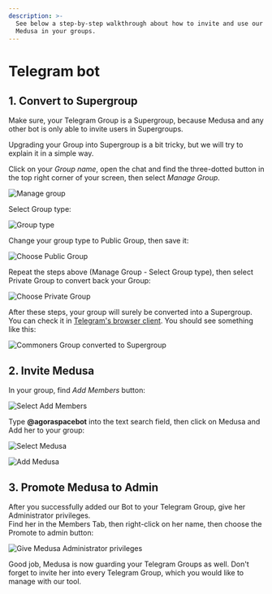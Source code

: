 ```yaml
---
description: >-
  See below a step-by-step walkthrough about how to invite and use our guardian
  Medusa in your groups.
---
```


# Telegram bot

## 1. Convert to Supergroup

Make sure, your Telegram Group is a Supergroup, because Medusa and any other bot is only able to invite users in Supergroups.

Upgrading your Group into Supergroup is a bit tricky, but we will try to explain it in a simple way.

Click on your _Group name_, open the chat and find the three-dotted button in the top right corner of your screen, then select _Manage Group_.

![Manage group](../../.gitbook/assets/image%20%286%29.png)

Select Group type:

![Group type](../../.gitbook/assets/image%20%2811%29.png)

Change your group type to Public Group, then save it:

![Choose Public Group](../../.gitbook/assets/image%20%281%29.png)

Repeat the steps above \(Manage Group - Select Group type\), then select Private Group to convert back your Group:

![Choose Private Group](../../.gitbook/assets/image%20%285%29.png)

After these steps, your group will surely be converted into a Supergroup. You can check it in [Telegram's browser client](https://web.telegram.org/). You should see something like this:

![Commoners Group converted to Supergroup](../../.gitbook/assets/image%20%283%29.png)

## 2. Invite Medusa

In your group, find _Add Members_ button:

![Select Add Members](../../.gitbook/assets/image%20%2828%29.png)

Type **@agoraspacebot** into the text search field, then click on Medusa and Add her to your group:

![Select Medusa](../../.gitbook/assets/image%20%2820%29.png)

![Add Medusa](../../.gitbook/assets/image%20%2822%29.png)

## 3. Promote Medusa to Admin

After you successfully added our Bot to your Telegram Group, give her Administrator privileges.  
Find her in the Members Tab, then right-click on her name, then choose the Promote to admin button:

![Give Medusa Administrator privileges](../../.gitbook/assets/image%20%2815%29.png)

Good job, Medusa is now guarding your Telegram Groups as well. Don't forget to invite her into every Telegram Group, which you would like to manage with our tool.

